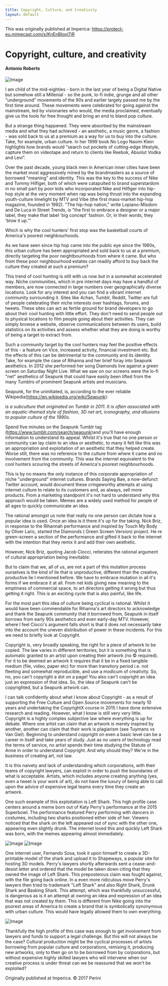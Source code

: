 ```yaml
---
title: Copyright, Culture, and Creativity
layout: default
---
```


This was originally published at Imperica: https://protect-eu.mimecast.com/s/KnEnBIqxl7iR

# Copyright, culture, and creativity

#### Antonio Roberts

![Image](Images/19_CCC_Image1.jpg)

I am child of the mid-eighties - born in the last year of being a Digital Native but somehow still a Millenial - so the punk, lo-fi indie, grunge and all other "underground" movements of the 90s and earlier largely passed me by the first time around. These movements were celebrated for going against the mainstream, led by visionaries who would, the media proclaimed, eventually give us the tools for free thought and bring an end to bland pop culture.

But a strange thing happened. They were absorbed by the mainstream media and what they had achieved - an aesthetic, a music genre, a fashion - was sold back to us at a premium as a way for us to buy into the culture. Take, for example, urban culture. In her 1999 book No Logo Naomi Klein highlights how brands would "search out pockets of cutting-edge lifestyle, capture them on videotape and return to clients like Reebok, Absolut Vodka and Levi".

Over the past decade, young black men in American inner cities have been the market most aggressively mined by the brandmasters as a source of borrowed "meaning" and identity. This was the key to the success of Nike and Tommy Hilfiger, both of which were catapulted to brand superstardom in no small part by poor kids who incorporated Nike and Hilfiger into hip-hop style at the very moment when rap was being thrust into the expanding youth-culture limelight by MTV and Vibe (the first mass-market hip-hop magazine, founded in 1992). "The hip-hop nation," write Lopiano-Misdom and De Luca in Street Trends, is "the first to embrace a designer or a major label, they make that label 'big concept' fashion. Or, in their words, they 'blow it up.'"

Which is why the cool hunters' first stop was the basketball courts of America's poorest neighbourhoods.

As we have seen since hip hop came into the public eye since the 1980s, this urban culture has been appropriated and sold back to us at a premium, directly targeting the poor neightbourhoods from where it came. But who from these poor neighbourhood estates can readily afford to buy back the culture they created at such a premium?

This trend of cool hunting is still with us now but in a somewhat accelerated way. Niche communities, which in pre internet days may have a handful of members, are now connected in large numbers over geographically diverse locations. Look for any interest and you can find a vibrant internet community surrounding it. Sites like 4chan, Tumblr, Reddit, Twitter are full of people celebrating their niche interests over hashtags, forums, and tweets. These sites can act as fertile ground for brand developers to go about their cool hunting with little effort. They don't need to send people out to physical locations to film people going about their activities. They can simply browse a website, observe communications between its users, build statistics on its activities and assess whether what they are doing is worthy of being a target to extract from.

Such a community target by the cool hunters may feel the positive effects of this - a feature on Vice, increased activity, financial investment etc. But the effects of this can be detrimental to the community and its identity. Take, for example the case of Rihanna and her brief foray into Seapunk aesthetics. In 2012 she performed her song Diamonds live against a green screen on Saturday Night Live. What we saw on our screens were the lo-fi "net" aesthetics of Seapunk that could have easily been lifted from the many Tumblrs of prominent Seapunk artists and musicians.

Seapunk, for the uninitiated, is, according to the ever reliable Wikipedia(<https://en.wikipedia.org/wiki/Seapunk>):
 
_is a subculture that originated on Tumblr in 2011. It is often associated with an aquatic-themed style of fashion, 3D net art, iconography, and allusions to popular culture of the 1990s._
 

Spend five minutes on the Seapunk Tumblr tag (<https://www.tumblr.com/search/seapunk>)and you'll have enough information to understand its appeal. Whilst it's true that no one person or community can lay claim to an idea or aesthetic, to many it felt like this was an appropriation and exploitation of an aesthetic that they helped create. Worse still, there was no reference to the culture from where it came and no involvement from the community. This was the internet equivalent to the cool hunters scouring the streets of America's poorest neighbourhoods.

This is by no means the only instance of this corporate appropriation of niche "underground" internet cultures. Brands Saying Bae, a now-defunct Twitter account, would document these cringeworthy attempts at using internet culture to relate to its customers and, as always, sell more products. From a marketing standpoint it's not hard to understand why this approach would be taken. Memes are a widely used method for people of all ages to quickly communicate an idea.

The rational amongst us note that really no one person can dictate how a popular idea is used. Once an idea is it there it's up for the taking. Nick Briz, in response to the Rihannah performance and inspired by Touch My Body by Oliver Laric, started the Diamonds ( Green Screen Version) project.  He re green-screen a section of the performance and gifted it back to the internet with the intention that they remix it and add their own aesthetic.

However, Nick Briz, quoting Jacob Ciocci, reiterates the rational argument of cultural appropriation being inevitable:
 
But to claim that we, all of us, are not a part of this mutation process ourselves is the kind of lie that is unproductive, different than the creative, productive lie I mentioned before. We have to embrace mutation in all it's forms if we embrace it at all. From net kids giving new meaning to the emptiness of commercial space, to art directors getting it wrong but thus getting it right. This is an exciting cycle that is also painful, like life.
 
For the most part this idea of culture being cyclical is rational. Whilst it would have been commendable for Rihanna's art directors to acknowledge and thank the Seapunk community that it borrowed from, Seapunk in itself borrows from early 90s aesthetics and even early-day MTV. However, where I feel Ciocci's argument falls short is that it does not necessarily take into the account the uneven distribution of power in these incidents. For this we need to briefly look at Copyright.

Copyright is, very broadly speaking, the right for a piece of artwork to be copied. The law varies in different territories, but it is something that is automatic granted to an artist upon creating their artwork (no © required). For it to be deemed an artwork it requires that it be in a fixed tangible medium (file, video, paper etc) for more than transitory period i.e. not fleeting and somewhat reproducible, and use a modicum of creativity. So, no, you can't copyright a dot on a page! You also can't copyright an idea just an expression of that idea. So, the idea of Seapunk can't be copyrighted, but a Seapunk artwork can.

I can talk confidently about what I know about Copyright - as a result of supporting the Free Culture and Open Source movements for nearly 10 years and undertaking the CopyrightX course in 2015 I have done extensive research and reading. However, what I know is still very very little. Copyright is a highly complex subjective law where everything is up for debate. Where one artist can claim that an artwork is merely inspired by another, another can claim that their work is plagiarism (see Tuymans vs Van Giel). Beginning to understand copyright on even a basic level can be a career in itself and take years of study. Just as no users of technology read the terms of service, no artist spends their time studying the Statute of Anne in order to understand Copyright. And why should they? We're in the business of creating art, not law.

It is this naivety and lack of understanding which corporations, with their teams of copyright lawyers, can exploit in order to push the boundaries of what is acceptable. Artists, which includes anyone creating anything (yes, even a tweet is your work of art), do not have the luxury of being able to call upon the advice of expensive legal teams every time they create an artwork.

One such example of this exploitation is Left Shark. This high profile case centers around a meme born out of Katy Perry's performance at the 2015 Superbowl. The performance featured Perry performing with dancers in costumes, including two sharks positioned either side of her. Viewers noticed that the shark on the left appeared out of sync with the other one, appearing even slightly drunk. The internet loved this and quickly Left Shark was born, with the memes appearing almost immediately.

![Image](Images/19_CCC_Image2.jpg)
![Image](Images/19_CCC_Image3.jpg)

One internet user, Fernando Sosa, took it upon himself to create a 3D-printable model of the shark and upload it to Shapeways, a popular site for hosting 3D models. Perry's lawyers shortly afterwards sent a cease-and-desist letter and ordered that the model be taken down citing that they owned the image of Left Shark. This preposterous claim was fought against, with the file going back online. In a even more ridiculous move Perry's lawyers then tried to trademark "Left Shark" and also Right Shark, Drunk Shark and Basking Shark. This attempt, which was thankfully unsuccessful, is dangerous as is it an attempt at owning an idea and expression of an idea that was not created by them. This is different from Nike going into the poorest areas of America to create a brand that is symbolically synonymous with urban culture. This would have legally allowed them to own everything.

![Image](Images/19_CCC_Image4.jpg)

Thankfully the high profile of this case was enough to get involvement from lawyers and funds to support a legal challenge. But this will not always be the case? Cultural production might be the cyclical processes of artists borrowing from popular culture and corporations, remixing it, producing new artworks, only to then go on to be borrowed from by corporations, but without expensive highly skilled lawyers who will intervene when our creative process is under threat can we be reassured that we won't be exploited?


Originally published at Imperica. © 2017 Perini

